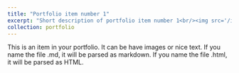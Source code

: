 ```yaml
---
title: "Portfolio item number 1"
excerpt: "Short description of portfolio item number 1<br/><img src='/images/jinjiao.jpeg'>"
collection: portfolio
---
```


This is an item in your portfolio. It can be have images or nice text. If you name the file .md, it will be parsed as markdown. If you name the file .html, it will be parsed as HTML. 
